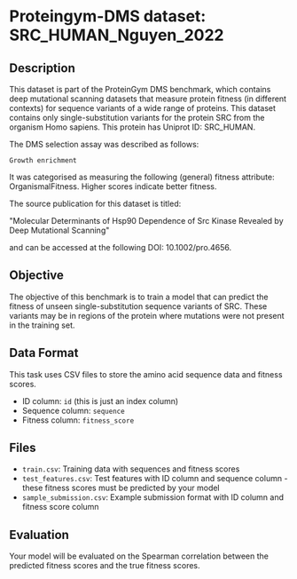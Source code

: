 
# Proteingym-DMS dataset: SRC_HUMAN_Nguyen_2022

## Description

This dataset is part of the ProteinGym DMS benchmark, which contains deep mutational scanning datasets that measure
protein fitness (in different contexts) for sequence variants of a wide range of proteins. This dataset contains
only single-substitution variants for the protein SRC from the organism Homo sapiens. This protein has Uniprot ID: SRC_HUMAN. 

The DMS selection assay was described as follows: 

    Growth enrichment

It was categorised as measuring the following (general) fitness attribute: OrganismalFitness. Higher scores indicate better fitness.

The source publication for this dataset is titled: 

"Molecular Determinants of Hsp90 Dependence of Src Kinase Revealed by Deep Mutational Scanning"

and can be accessed at the following DOI: 10.1002/pro.4656.

## Objective

The objective of this benchmark is to train a model that can predict the fitness of unseen single-substitution sequence variants of SRC.
These variants may be in regions of the protein where mutations were not present in the training set.

## Data Format

This task uses CSV files to store the amino acid sequence data and fitness scores.
- ID column: `id` (this is just an index column)
- Sequence column: `sequence`
- Fitness column: `fitness_score`

## Files

- `train.csv`: Training data with sequences and fitness scores
- `test_features.csv`: Test features with ID column and sequence column - these fitness scores must be predicted by your model
- `sample_submission.csv`: Example submission format with ID column and fitness score column

## Evaluation

Your model will be evaluated on the Spearman correlation between the predicted fitness scores and the true fitness scores.
